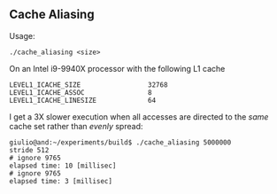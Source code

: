 Cache Aliasing
-

Usage:
	
	./cache_aliasing <size>

On an Intel i9-9940X processor with the following L1 cache
	
	LEVEL1_ICACHE_SIZE                 32768
	LEVEL1_ICACHE_ASSOC                8
	LEVEL1_ICACHE_LINESIZE             64

I get a 3X slower execution when all accesses are directed to the *same*
cache set rather than *evenly* spread:

	giulio@and:~/experiments/build$ ./cache_aliasing 5000000
	stride 512
	# ignore 9765
	elapsed time: 10 [millisec]
	# ignore 9765
	elapsed time: 3 [millisec]